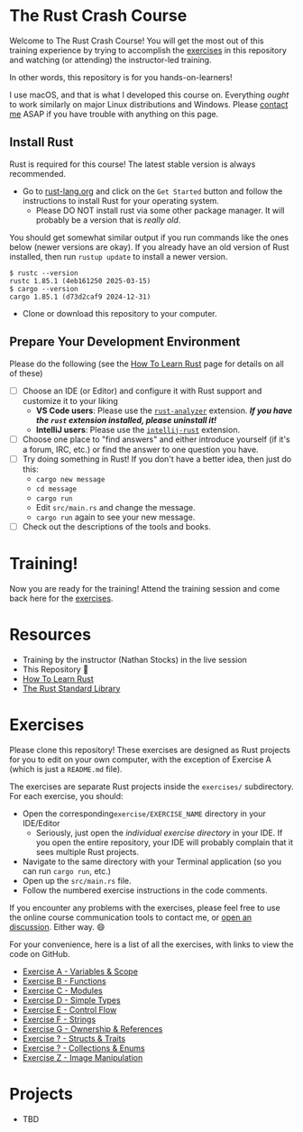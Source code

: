 # The Rust Crash Course

Welcome to The Rust Crash Course!  You will get the most out of this training experience by trying to accomplish the [exercises] in this repository and watching (or attending) the instructor-led training.

In other words, this repository is for you hands-on-learners!

I use macOS, and that is what I developed this course on.  Everything _ought_ to work similarly on
major Linux distributions and Windows. Please [contact me](mailto:nathan@agileperception.com) ASAP
if you have trouble with anything on this page.

## Install Rust

Rust is required for this course!  The latest stable version is always recommended.

- Go to [rust-lang.org](https://rust-lang.org) and click on the `Get Started`
   button and follow the instructions to install Rust for your operating system.
   - Please DO NOT install rust via some other package manager.  It will probably be a version that is _really old_.

You should get somewhat similar output if you run commands like the ones below (newer versions are okay).  If you 
already have an old version of Rust installed, then run `rustup update` to install a newer version.

```shell
$ rustc --version
rustc 1.85.1 (4eb161250 2025-03-15)
$ cargo --version
cargo 1.85.1 (d73d2caf9 2024-12-31)
```

- Clone or download this repository to your computer.

## Prepare Your Development Environment

Please do the following (see the [How To Learn Rust](https://github.com/CleanCut/the_rust_crash_course/blob/master/HowToLearnRust.md)
page for details on all of these)
- [ ] Choose an IDE (or Editor) and configure it with Rust support and customize it to your liking
  - **VS Code users**: Please use the [`rust-analyzer`] extension. **_If you have the `rust` extension installed, please uninstall it!_**
  - **IntelliJ users**: Please use the [`intellij-rust`] extension.
- [ ] Choose one place to "find answers" and either introduce yourself (if it's a forum, IRC, etc.) or find the answer
      to one question you have.
- [ ] Try doing something in Rust!  If you don't have a better idea, then just do this:
  - `cargo new message`
  - `cd message`
  - `cargo run`
  - Edit `src/main.rs` and change the message.
  - `cargo run` again to see your new message.
- [ ] Check out the descriptions of the tools and books.

# Training!

Now you are ready for the training!  Attend the training session and come back here for the [exercises].

# Resources

- Training by the instructor (Nathan Stocks) in the live session
- This Repository :tada:
- [How To Learn Rust](https://github.com/CleanCut/the_rust_crash_course/blob/master/HowToLearnRust.md)
- [The Rust Standard Library](https://doc.rust-lang.org/std/)

# Exercises

Please clone this repository! These exercises are designed as Rust projects for you to edit on your
own computer, with the exception of Exercise A (which is just a `README.md` file).

The exercises are separate Rust projects inside the `exercises/` subdirectory.  For each exercise,
you should:
- Open the corresponding`exercise/EXERCISE_NAME` directory in your IDE/Editor
  - Seriously, just open the _individual exercise directory_ in your IDE. If you open the entire repository, your IDE will probably complain that it sees multiple Rust projects.
- Navigate to the same directory with your Terminal application (so you can run `cargo run`, etc.)
- Open up the `src/main.rs` file.
- Follow the numbered exercise instructions in the code comments.

If you encounter any problems with the exercises, please feel free to use the online course
communication tools to contact me, or [open an discussion]. Either way. 😄

For your convenience, here is a list of all the exercises, with links to view the code on GitHub.

- [Exercise A - Variables & Scope](https://github.com/CleanCut/the_rust_crash_course/tree/master/exercise/a_variables)
- [Exercise B - Functions](https://github.com/CleanCut/the_rust_crash_course/tree/master/exercise/b_functions)
- [Exercise C - Modules](https://github.com/CleanCut/the_rust_crash_course/tree/master/exercise/c_modules)
- [Exercise D - Simple Types](https://github.com/CleanCut/the_rust_crash_course/tree/master/exercise/d_simple_types)
- [Exercise E - Control Flow](https://github.com/CleanCut/the_rust_crash_course/tree/master/exercise/e_control_flow)
- [Exercise F - Strings](https://github.com/CleanCut/the_rust_crash_course/tree/master/exercise/f_strings)
- [Exercise G - Ownership & References](https://github.com/CleanCut/the_rust_crash_course/tree/master/exercise/g_ownership_references)
- [Exercise ? - Structs & Traits](https://github.com/CleanCut/the_rust_crash_course/tree/master/exercise/)
- [Exercise ? - Collections & Enums](https://github.com/CleanCut/the_rust_crash_course/tree/master/exercise/)
- [Exercise Z - Image Manipulation](https://github.com/CleanCut/the_rust_crash_course/tree/master/exercise/z_final_project)

# Projects

- TBD


[exercises]: https://github.com/CleanCut/the_rust_crash_course#exercises
[open an discussion]: https://github.com/CleanCut/the_rust_crash_course/discussions/new
[`rust-analyzer`]: https://marketplace.visualstudio.com/items?itemName=matklad.rust-analyzer
[`intellij-rust`]: https://intellij-rust.github.io/
